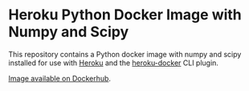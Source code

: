 # Heroku Python Docker Image with Numpy and Scipy

This repository contains a Python docker image with numpy and scipy installed for use with
[Heroku](http://heroku.com) and the [heroku-docker](https://github.com/heroku/heroku-docker) CLI plugin.

[Image available on Dockerhub](https://hub.docker.com/r/dtran320/docker-heroku-python-science/).

